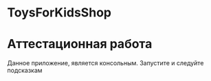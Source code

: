 # ToysForKidsShop

# Аттестационная работа

Данное приложение, является консольным. Запустите и следуйте подсказкам

